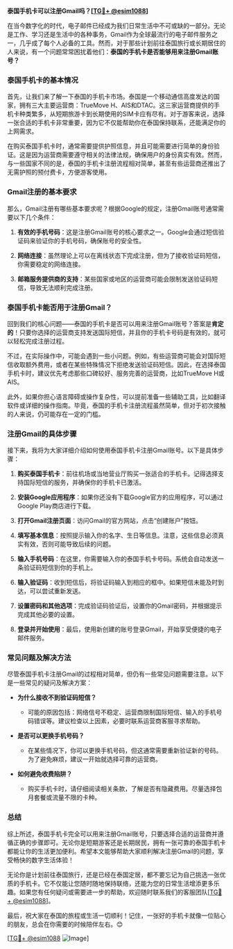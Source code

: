 **泰国手机卡可以注册Gmail吗？[[TG💪+ @esim1088](https://t.me/s/esim1088)]**

在当今数字化的时代，电子邮件已经成为我们日常生活中不可或缺的一部分。无论是工作、学习还是生活中的各种事务，Gmail作为全球最流行的电子邮件服务之一，几乎成了每个人必备的工具。然而，对于那些计划前往泰国旅行或长期居住的人来说，有一个问题常常困扰着他们：**泰国的手机卡是否能够用来注册Gmail账号？**

### 泰国手机卡的基本情况

首先，让我们来了解一下泰国的手机卡市场。泰国是一个移动通信高度发达的国家，拥有三大主要运营商：TrueMove H、AIS和DTAC。这三家运营商提供的手机卡种类繁多，从短期旅游卡到长期使用的SIM卡应有尽有。对于游客来说，选择一张合适的手机卡非常重要，因为它不仅能帮助你在泰国保持联系，还能满足你的上网需求。

在购买泰国手机卡时，通常需要提供护照信息，并且可能需要进行简单的身份验证。这是因为运营商需要遵守相关的法律法规，确保用户的身份真实有效。然而，与一些国家不同的是，泰国的手机卡注册流程相对简单，甚至有些运营商还推出了无需护照的预付费卡，方便游客使用。

### Gmail注册的基本要求

那么，Gmail注册有哪些基本要求呢？根据Google的规定，注册Gmail账号通常需要以下几个条件：

1. **有效的手机号码**：这是注册Gmail账号的核心要求之一。Google会通过短信验证码来验证你的手机号码，确保账号的安全性。
   
2. **网络连接**：虽然理论上可以在离线状态下完成注册，但为了接收验证码短信，你需要稳定的网络连接。

3. **邮箱服务提供商的支持**：某些国家或地区的运营商可能会限制发送验证码短信，导致无法顺利完成注册。

### 泰国手机卡能否用于注册Gmail？

回到我们的核心问题——泰国的手机卡是否可以用来注册Gmail账号？答案是**肯定的**！只要你选择的运营商支持发送国际短信，并且你的手机卡号码是有效的，就可以轻松完成注册过程。

不过，在实际操作中，可能会遇到一些小问题。例如，有些运营商可能会对国际短信收取额外费用，或者在某些特殊情况下拒绝发送验证码短信。因此，在选择泰国手机卡时，建议优先考虑那些口碑较好、服务完善的运营商，比如TrueMove H或AIS。

此外，如果你担心语言障碍或操作复杂性，可以提前准备一些辅助工具，比如翻译软件或详细的操作指南。毕竟，泰国的手机卡注册流程虽然简单，但对于初次接触的人来说，仍可能存在一定的门槛。

### 注册Gmail的具体步骤

接下来，我将为大家详细介绍如何使用泰国手机卡注册Gmail账号。以下是具体步骤：

1. **购买泰国手机卡**：前往机场或当地营业厅购买一张适合的手机卡。记得选择支持国际短信的服务，并确保你的手机卡已激活。

2. **安装Google应用程序**：如果你还没有下载Google官方的应用程序，可以通过Google Play商店进行下载。

3. **打开Gmail注册页面**：访问Gmail的官方网站，点击“创建账户”按钮。

4. **填写基本信息**：按照提示输入你的名字、生日等信息。注意，这些信息必须真实有效，否则可能导致后续的问题。

5. **输入手机号码**：在这里，你需要输入你的泰国手机卡号码。系统会自动发送一条验证码短信到你的手机上。

6. **输入验证码**：收到短信后，将验证码输入到相应的框中。如果短信未能及时到达，可以尝试重新发送。

7. **设置密码和其他选项**：完成验证码验证后，设置你的Gmail密码，并根据提示完成其他必要的设置。

8. **登录并开始使用**：最后，使用新创建的账号登录Gmail，开始享受便捷的电子邮件服务。

### 常见问题及解决方法

尽管泰国手机卡注册Gmail的过程相对简单，但仍有一些常见问题需要注意。以下是一些常见的疑问及解决方案：

- **为什么接收不到验证码短信？**
  - 可能的原因包括：网络信号不稳定、运营商限制国际短信、输入的手机号码错误等。建议检查以上因素，必要时联系运营商客服寻求帮助。

- **是否可以更换手机号码？**
  - 在某些情况下，你可以更换手机号码，但这通常需要重新验证新的号码。为了避免麻烦，建议一开始就选择可靠的运营商。

- **如何避免收费陷阱？**
  - 购买手机卡时，请仔细阅读相关条款，了解是否有隐藏费用。尽量选择包月套餐或流量不限的卡种。

### 总结

综上所述，泰国手机卡完全可以用来注册Gmail账号，只要选择合适的运营商并遵循正确的步骤即可。无论你是短期游客还是长期居民，拥有一张可靠的泰国手机卡都能让你的生活更加便利。希望本文能够帮助大家顺利解决注册Gmail的问题，享受畅快的数字生活体验！

无论你是计划前往泰国旅行，还是已经在泰国定居，都不要忘记为自己挑选一张优质的手机卡。它不仅能让您随时随地保持联络，还能为您的日常生活增添更多乐趣。如果您有任何疑问或需要进一步的帮助，欢迎随时联系我们的客服团队[[TG💪+ @esim1088](https://t.me/s/esim1088)]。

最后，祝大家在泰国的旅程或生活一切顺利！记住，一张好的手机卡就像一位贴心的朋友，总会在你需要的时候陪伴左右。😊

[[TG💪+ @esim1088](https://t.me/s/esim1088) ![Image](https://i.postimg.cc/4NQfJmqS/Snipaste-2025-05-13-00-14-12.png)]